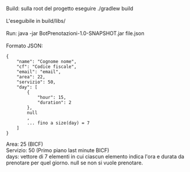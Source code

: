 Build: sulla root del progetto eseguire ./gradlew build\
\
L'eseguibile in build/libs/\
\
Run: java -jar BotPrenotazioni-1.0-SNAPSHOT.jar file.json\
\
Formato JSON:

    {
        "name": "Cognome nome",
        "cf": "Codice fiscale",
        "email": "email",
        "area": 22,
        "servizio": 50,
        "day": [
            {
                "hour": 15,
                "duration": 2
            },
            null
            ,
            ... fino a size(day) = 7
        ] 
    }

Area: 25 (BICF)\
Servizio: 50 (Primo piano last minute BICF)\
days: vettore di 7 elementi in cui ciascun elemento indica l'ora e durata da prenotare per quel giorno. null se non si vuole prenotare.
